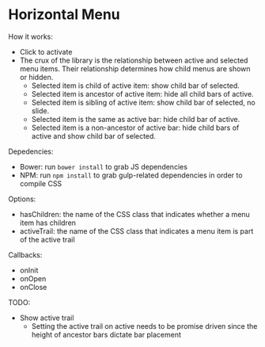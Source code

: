 Horizontal Menu
===============

How it works:

* Click to activate
* The crux of the library is the relationship between active and selected menu items. Their relationship determines how child menus are shown or hidden.
  * Selected item is child of active item: show child bar of selected.
  * Selected item is ancestor of active item: hide all child bars of active.
  * Selected item is sibling of active item: show child bar of selected, no slide.
  * Selected item is the same as active bar: hide child bar of active.
  * Selected item is a non-ancestor of active bar: hide child bars of active and show child bar of selected.

Depedencies:
* Bower: run `bower install` to grab JS dependencies
* NPM: run `npm install` to grab gulp-related dependencies in order to compile CSS

Options:
* hasChildren: the name of the CSS class that indicates whether a menu item has children
* activeTrail: the name of the CSS class that indicates a menu item is part of the active trail

Callbacks:
* onInit
* onOpen
* onClose

TODO:
* Show active trail
  * Setting the active trail on active needs to be promise driven since the
  height of ancestor bars dictate bar placement
